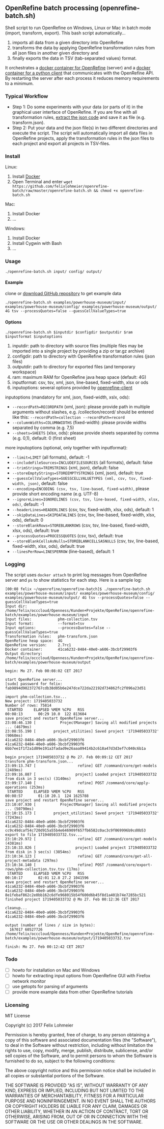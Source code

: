 ## OpenRefine batch processing (openrefine-batch.sh)

Shell script to run OpenRefine on Windows, Linux or Mac in batch mode (import, transform, export). This bash script automatically...

1. imports all data from a given directory into OpenRefine
2. transforms the data by applying OpenRefine transformation rules from all json files in another given directory and
3. finally exports the data in TSV (tab-separated values) format.

It orchestrates a [docker container for OpenRefine](https://hub.docker.com/r/felixlohmeier/openrefine/) (server) and a [docker container for a python client](https://hub.docker.com/r/felixlohmeier/openrefine-client/) that communicates with the OpenRefine API. By restarting the server after each process it reduces memory requirements to a minimum.

### Typical Workflow

- Step 1: Do some experiments with your data (or parts of it) in the graphical user interface of OpenRefine. If you are fine with all transformation rules, [extract the json code](http://kb.refinepro.com/2012/06/google-refine-json-and-my-notepad-or.html) and save it as file (e.g. transform.json).
- Step 2: Put your data and the json file(s) in two different directories and execute the script. The script will automatically import all data files in OpenRefine projects, apply the transformation rules in the json files to each project and export all projects in TSV-files.

### Install

Linux:

1. Install [Docker](https://docs.docker.com/engine/installation/#on-linux)
2. Open Terminal and enter `wget https://github.com/felixlohmeier/openrefine-batch/raw/master/openrefine-batch.sh && chmod +x openrefine-batch.sh`

Mac:

1. Install Docker
2. ...

Windows:

1. Install Docker
2. Install Cygwin with Bash
3. ...

### Usage

```
./openrefine-batch.sh input/ config/ output/
```

#### Example

clone or [download GitHub repository](https://github.com/felixlohmeier/openrefine-batch/archive/master.zip) to get example data

```
./openrefine-batch.sh examples/powerhouse-museum/input/ examples/powerhouse-museum/config/ examples/powerhouse-museum/output/ 4G tsv --processQuotes=false --guessCellValueTypes=true
```

#### Options

```
./openrefine-batch.sh $inputdir $configdir $outputdir $ram $inputformat $inputoptions
```

1. inputdir: path to directory with source files (multiple files may be imported into a single project by providing a zip or tar.gz archive)
2. configdir: path to directory with OpenRefine transformation rules (json files)
3. outputdir: path to directory for exported files (and temporary workspace)
4. ram: maximum RAM for OpenRefine java heap space (default: 4G)
5. inputformat: csv, tsv, xml, json, line-based, fixed-width, xlsx or ods
6. inputoptions: several options provided by [openrefine-client](https://hub.docker.com/r/felixlohmeier/openrefine-client/)

inputoptions (mandatory for xml, json, fixed-width, xslx, ods):
* `--recordPath=RECORDPATH` (xml, json): please provide path in multiple arguments without slashes, e.g. /collection/record/ should be entered like this: `--recordPath=collection --recordPath=record`
* `--columnWidths=COLUMNWIDTHS` (fixed-width): please provide widths separated by comma (e.g. 7,5)
* `--sheets=SHEETS` (xlsx, ods): please provide sheets separated by comma (e.g. 0,1), default: 0 (first sheet)

more inputoptions (optional, only together with inputformat):
* `--limit=LIMIT` (all formats), default: -1
* `--includeFileSources=INCLUDEFILESOURCES` (all formats), default: false
* `--trimStrings=TRIMSTRINGS` (xml, json), default: false
* `--storeEmptyStrings=STOREEMPTYSTRINGS` (xml, json), default: true
* `--guessCellValueTypes=GUESSCELLVALUETYPES (xml, csv, tsv, fixed-width, json)`, default: false
* `--encoding=ENCODING (csv, tsv, line-based, fixed-width)`, please provide short encoding name (e.g. UTF-8)
* `--ignoreLines=IGNORELINES (csv, tsv, line-based, fixed-width, xlsx, ods)`, default: -1
* `--headerLines=HEADERLINES` (csv, tsv, fixed-width, xlsx, ods), default: 1
* `--skipDataLines=SKIPDATALINES` (csv, tsv, line-based, fixed-width, xlsx, ods), default: 0
* `--storeBlankRows=STOREBLANKROWS` (csv, tsv, line-based, fixed-width, xlsx, ods), default: true
* `--processQuotes=PROCESSQUOTES` (csv, tsv), default: true
* `--storeBlankCellsAsNulls=STOREBLANKCELLSASNULLS` (csv, tsv, line-based, fixed-width, xlsx, ods), default: true
* `--linesPerRow=LINESPERROW` (line-based), default: 1

### Logging

The script uses `docker attach` to print log messages from OpenRefine server and `ps` to show statistics for each step. Here is a sample log:

```
[00:08 felix ~/openrefine/openrefine-batch]$ ./openrefine-batch.sh examples/powerhouse-museum/input/ examples/powerhouse-museum/config/ examples/powerhouse-museum/output/ 4G tsv --processQuotes=false --guessCellValueTypes=true
Input dir:              /home/felix/occcloud/Openness/Kunden+Projekte/OpenRefine/openrefine-batch/examples/powerhouse-museum/input
Input files:            phm-collection.tsv
Input format:           --format=tsv
Input options:          --processQuotes=false --guessCellValueTypes=true        
Transformation rules:   phm-transform.json
OpenRefine heap space:  4G
OpenRefine version:     2.7rc1
Docker container:       41ca6232-8484-40e0-a606-3bcbf29903f6
Output directory:       /home/felix/occcloud/Openness/Kunden+Projekte/OpenRefine/openrefine-batch/examples/powerhouse-museum/output

begin: Mo 27. Feb 00:08:02 CET 2017

start OpenRefine server...
[sudo] password for felix: 
fab9894d902372767cdb38d05b6e247dce722da22192d734862fc2f096a23d51

import phm-collection.tsv...
New project: 1719405033732
Number of rows: 75814
 STARTED     ELAPSED %MEM %CPU   RSS
00:08:13       00:29 10.0  122 813604
save project and restart OpenRefine server...
23:08:46.130 [           ProjectManager] Saving all modified projects ... (4679ms)
23:08:55.190 [        project_utilities] Saved project '1719405033732' (9060ms)
41ca6232-8484-40e0-a606-3bcbf29903f6
41ca6232-8484-40e0-a606-3bcbf29903f6
6bb7ee1f1f2a1d09e191a3fadad9e26aaa89414b2c618a47d3d3ef7c040c6b1a

begin project 1719405033732 @ Mo 27. Feb 00:09:12 CET 2017
transform phm-transform.json...
23:09:13.747 [                   refine] GET /command/core/get-models (2489ms)
23:09:16.887 [                  project] Loaded project 1719405033732 from disk in 3 sec(s) (3140ms)
23:09:17.140 [                   refine] POST /command/core/apply-operations (253ms)
 STARTED     ELAPSED %MEM %CPU   RSS
00:08:57       01:10 20.1  124 1625788
save project and restart OpenRefine server...
23:10:07.930 [           ProjectManager] Saving all modified projects ... (50790ms)
23:10:15.173 [        project_utilities] Saved project '1719405033732' (7243ms)
41ca6232-8484-40e0-a606-3bcbf29903f6
41ca6232-8484-40e0-a606-3bcbf29903f6
cc9c49dcaf54c720d915a55b4e646909f657fb6582c0ac3c9f069996b9cd0b53
export to file 1719405033732.tsv...
23:10:29.972 [                   refine] GET /command/core/get-models (4381ms)
23:10:33.826 [                  project] Loaded project 1719405033732 from disk in 3 sec(s) (3854ms)
23:10:34.123 [                   refine] GET /command/core/get-all-project-metadata (297ms)
23:10:34.140 [                   refine] POST /command/core/export-rows/phm-collection.tsv.tsv (17ms)
 STARTED     ELAPSED %MEM %CPU   RSS
00:10:17       02:01 12.8 27.2 1041596
save project and restart OpenRefine server...
41ca6232-8484-40e0-a606-3bcbf29903f6
41ca6232-8484-40e0-a606-3bcbf29903f6
8e1febaf862c2e0bb162c6dfe968015b54f600d6b45f8d1a401b74e7285bc521
finished project 1719405033732 @ Mo 27. Feb 00:12:36 CET 2017

cleanup...
41ca6232-8484-40e0-a606-3bcbf29903f6
41ca6232-8484-40e0-a606-3bcbf29903f6

output (number of lines / size in bytes):
  167017 60527726 /home/felix/occcloud/Openness/Kunden+Projekte/OpenRefine/openrefine-batch/examples/powerhouse-museum/output/1719405033732.tsv

finish: Mo 27. Feb 00:12:42 CET 2017
```

### Todo

- [ ] howto for installation on Mac and Windows
- [ ] howto for extracting input options from OpenRefine GUI with Firefox network monitor
- [ ] use getopts for parsing of arguments
- [ ] provide more example data from other OpenRefine tutorials

### Licensing

MIT License

Copyright (c) 2017 Felix Lohmeier

Permission is hereby granted, free of charge, to any person obtaining a copy
of this software and associated documentation files (the "Software"), to deal
in the Software without restriction, including without limitation the rights
to use, copy, modify, merge, publish, distribute, sublicense, and/or sell
copies of the Software, and to permit persons to whom the Software is
furnished to do so, subject to the following conditions:

The above copyright notice and this permission notice shall be included in all
copies or substantial portions of the Software.

THE SOFTWARE IS PROVIDED "AS IS", WITHOUT WARRANTY OF ANY KIND, EXPRESS OR
IMPLIED, INCLUDING BUT NOT LIMITED TO THE WARRANTIES OF MERCHANTABILITY,
FITNESS FOR A PARTICULAR PURPOSE AND NONINFRINGEMENT. IN NO EVENT SHALL THE
AUTHORS OR COPYRIGHT HOLDERS BE LIABLE FOR ANY CLAIM, DAMAGES OR OTHER
LIABILITY, WHETHER IN AN ACTION OF CONTRACT, TORT OR OTHERWISE, ARISING FROM,
OUT OF OR IN CONNECTION WITH THE SOFTWARE OR THE USE OR OTHER DEALINGS IN THE
SOFTWARE.

